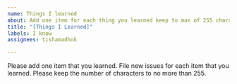 ```yaml
---
name: Things I learned
about: Add one item for each thing you learned keep to max of 255 characters
title: "[Things I Learned]"
labels: I know
assignees: tishamadhok

---
```


Please add one item that you learned.  File new issues for each item that you learned.  Please keep the number of characters to no more than 255.

